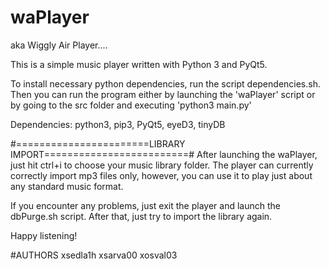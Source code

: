 # waPlayer

aka Wiggly Air Player....

This is a simple music player written with Python 3 and PyQt5.

To install necessary python dependencies, run the script dependencies.sh. Then you can run
the program either by launching the 'waPlayer' script or by going to the src folder and
executing 'python3 main.py'

Dependencies: python3, pip3, PyQt5, eyeD3, tinyDB

#=======================LIBRARY IMPORT=========================#
After launching the waPlayer, just hit ctrl+i to choose your music library folder.
The player can currently correctly import mp3 files only, however, you can use it
to play just about any standard music format.

If you encounter any problems, just exit the player and launch the dbPurge.sh script.
After that, just try to import the library again.

Happy listening!

#AUTHORS
xsedla1h
xsarva00
xosval03

